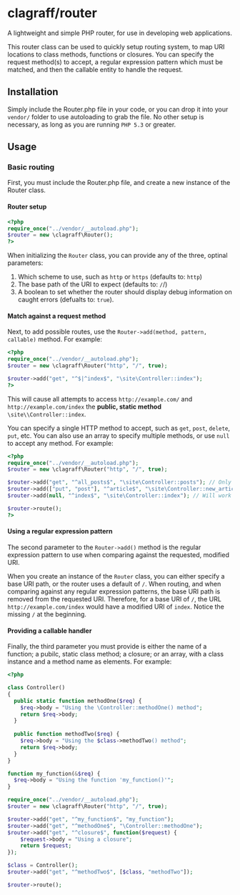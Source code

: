 # clagraff/router
A lightweight and simple PHP router, for use in developing web applications.

This router class can be used to quickly setup routing system, to map URI locations to class methods, functions or closures. You can specify the request method(s) to accept, a regular expression pattern which must be matched, and then the callable entity to handle the request.

## Installation
Simply include the Router.php file in your code, or you can drop it into your `vendor/` folder to use autoloading to grab the file. No other setup is necessary, as long as you are running `PHP 5.3` or greater.

## Usage
### Basic routing
First, you must include the Router.php file, and create a new instance of the Router class.

#### Router setup
```php
<?php
require_once("../vendor/__autoload.php");
$router = new \clagraff\Router();
?>
```

When initializing the `Router` class, you can provide any of the three, optinal parameters:

1. Which scheme to use, such as `http` or `https` (defaults to: `http`)
2. The base path of the URI to expect (defaults to: `/`/)
3. A boolean to set whether the router should display debug information on caught errors (defualts to: `true`).

#### Match against a request method
Next, to add possible routes, use the `Router->add(method, pattern, callable)` method.
For example:

```php
<?php
require_once("../vendor/__autoload.php");
$router = new \clagraff\Router("http", "/", true);

$router->add("get", "^$|^index$", "\site\Controller::index");
?>
```
This will cause all attempts to access `http://example.com/` and `http://example.com/index` the **public, static method** `\site\\Controller::index`.

You can specify a single HTTP method to accept, such as `get`, `post`, `delete`, `put`, etc. You can also use an array to specify multiple methods, or use `null` to accept any method. For example:


```php
<?php
require_once("../vendor/__autoload.php");
$router = new \clagraff\Router("http", "/", true);

$router->add("get", "^all_posts$", "\site\Controller::posts"); // Only works on GET requests
$router->add(["put", "post"], "^article$", "\site\Controller::new_article"); // Only works on PUT and POST requests
$router->add(null, "^index$", "\site\Controller::index"); // Will work with any request method.

$router->route();
?>
```

#### Using a regular expression pattern
The second parameter to the `Router->add()` method is the regular expression pattern to use when comparing against the requested, modified URI.

When you create an instance of the `Router` class, you can either specify a base URI path, or the router uses a default of `/`. When routing, and when comparing against any regular expression patterns, the base URI path is removed from the requested URI.
Therefore, for a base URI of `/`, the URL `http://example.com/index` would have a modified URI of `index`. Notice the missing `/` at the beginning.

#### Providing a callable handler
Finally, the third parameter you must provide is either the name of a function; a pubilc, static class method; a closure; or an array, with a class instance and a method name as elements. For example:

```php
<?php

class Controller()
{
  public static function methodOne($req) {
    $req->body = "Using the \Controller::methodOne() method";
    return $req->body;
  }
  
  public function methodTwo($req) {
    $req->body = "Using the $class->methodTwo() method";
    return $req->body;
  }
}

function my_function(&$req) {
  $req->body = "Using the function 'my_function()'";
}

require_once("../vendor/__autoload.php");
$router = new \clagraff\Router("http", "/", true);

$router->add("get", "^my_function$", "my_function");
$router->add("get", "^methodOne$", "\Controller::methodOne");
$router->add("get", "^closure$", function($request) {
    $request->body = "Using a closure";
    return $request;
});

$class = Controller();
$router->add("get", "^methodTwo$", [$class, "methodTwo"]);

$router->route();
```
